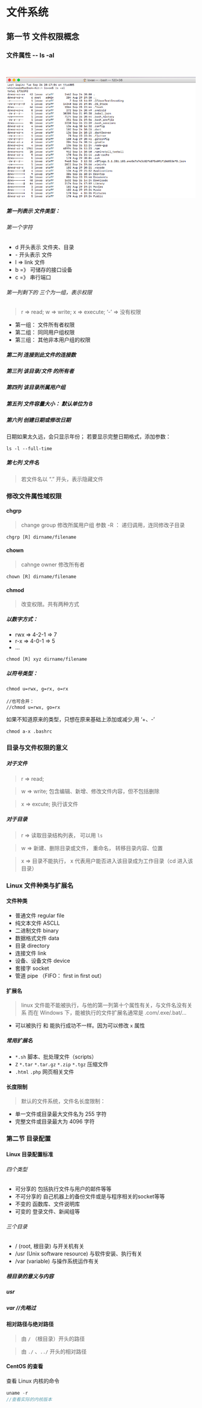 
# 文件系统
## 第一节 文件权限概念
### 文件属性 -- ls -al

<image url="./imgs/ls.png"/>

![](./imgs/ls.png)

##### 第一列表示 文件类型：

###### 第一个字符
* d 开头表示 文件夹、目录
*  \- 开头表示 文件
* l  => link 文件
* b  =》 可储存的接口设备
* c  =》 串行端口

###### 第一列剩下的 三个为一组，表示权限

> r => read;  w => write;  x => execute;  ‘-’ => 没有权限

* 第一组： 文件所有者权限
* 第二组：  同同用户组权限
* 第三组：  其他非本用户组的权限

##### 第二列 连接到此文件的连接数

##### 第三列 该目录/文件 的所有者
##### 第四列 该目录所属用户组
##### 第五列 文件容量大小： 默认单位为 B
##### 第六列 创建日期或修改日期
日期如果太久远，会只显示年份；
若要显示完整日期格式，添加参数： 
```
ls -l --full-time
```

##### 第七列 文件名
> 若文件名以 “.” 开头，表示隐藏文件


### 修改文件属性域权限

#### chgrp
> change group 修改所属用户组
参数 -R ： 递归调用，连同修改子目录

```
chgrp [R] dirname/filename
```

#### chown
> cahnge owner 修改所有者
```
chown [R] dirname/filename
```

#### chmod

> 改变权限。共有两种方式

##### 以数字方式：

* rwx => 4-2-1 => 7
* r-x => 4-0-1 => 5
* ...
```
chmod [R] xyz dirname/filename 
```
##### 以符号类型：
```
chmod u=rwx, g=rx, o=rx

//也可合并：
//chmod u=rwx, go=rx
```

如果不知道原来的类型，只想在原来基础上添加或减少,用 ‘+、-’

```example
chmod a-x .bashrc
```

### 目录与文件权限的意义
##### 对于文件
> r => read; 

>w => write; 包含编辑、新增、修改文件内容，但不包括删除

>x => excute; 执行该文件

##### 对于目录
> r => 读取目录结构列表， 可以用 `ls`

> w => 新建、删除目录或文件， 重命名， 转移目录内容、位置

> x => 目录不能执行， x 代表用户能否进入该目录成为工作目录（cd 进入该目录）

### Linux 文件种类与扩展名

#### 文件种类

* 普通文件 regular file
* 纯文本文件 ASCLL
* 二进制文件 binary
* 数据格式文件 data
* 目录 directory
* 连接文件 link
* 设备、设备文件 device
* 套接字 socket
* 管道 pipe （FIFO： first in first out）

#### 扩展名
> linux 文件能不能被执行，与他的第一列第十个属性有关，与文件名没有关系
而在 Windows 下，能被执行的文件扩展名通常是 .com/.exe/.bat/...

* 可以被执行 和 能执行成功不一样。因为可以修改 `x` 属性

##### 常用扩展名
* `*.sh` 脚本、批处理文件（scripts）
* `Z`  `*.tar`  `*.tar.gz`  `*.zip`  `*.tgz`  压缩文件
* `.html`  `.php` 网页相关文件

#### 长度限制

> 默认的文件系统，文件名长度限制：
* 单一文件或目录最大文件名为 255 字符
* 完整文件或目录最大为 4096 字符

### 第二节 目录配置

#### Linux 目录配置标准
###### 四个类型
* 可分享的  包括执行文件与用户的邮件等等
* 不可分享的  自己机器上的备份文件或是与程序相关的socket等等
* 不变的  函数库、文件说明库
* 可变的  登录文件、新闻组等

###### 三个目录
* / (root, 根目录) 与开关机有关 
* /usr (Unix software resource)  与软件安装、执行有关
* /var (variable)  与操作系统运作有关

##### 根目录的意义与内容
##### usr
##### var   //先略过

#### 相对路径与绝对路径
> 由 `/` （根目录）开头的路径

> 由 `./` 、`../` 开头的相对路径

#### CentOS 的查看
查看 Linux 内核的命令
```js
uname -r
//查看实际的内核版本
```